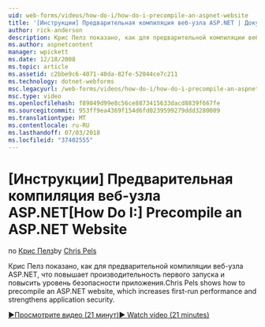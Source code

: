 ```yaml
---
uid: web-forms/videos/how-do-i/how-do-i-precompile-an-aspnet-website
title: '[Инструкции] Предварительная компиляция веб-узла ASP.NET | Документация Майкрософт'
author: rick-anderson
description: Крис Пелз показано, как для предварительной компиляции веб-узла ASP.NET, что повышает производительность первого запуска и повысить уровень безопасности приложения.
ms.author: aspnetcontent
manager: wpickett
ms.date: 12/18/2008
ms.topic: article
ms.assetid: c2bbe9c6-4071-40da-82fe-52044ce7c211
ms.technology: dotnet-webforms
msc.legacyurl: /web-forms/videos/how-do-i/how-do-i-precompile-an-aspnet-website
msc.type: video
ms.openlocfilehash: f89849d99e8c56ce8873415633dacd8839f667fe
ms.sourcegitcommit: 953ff9ea4369f154d6fd0239599279ddd3280009
ms.translationtype: MT
ms.contentlocale: ru-RU
ms.lasthandoff: 07/03/2018
ms.locfileid: "37402555"
---
```

<a name="how-do-i-precompile-an-aspnet-website"></a><span data-ttu-id="585c4-103">[Инструкции] Предварительная компиляция веб-узла ASP.NET</span><span class="sxs-lookup"><span data-stu-id="585c4-103">[How Do I:] Precompile an ASP.NET Website</span></span>
====================
<span data-ttu-id="585c4-104">по [Крис Пелз](https://twitter.com/chrispels)</span><span class="sxs-lookup"><span data-stu-id="585c4-104">by [Chris Pels](https://twitter.com/chrispels)</span></span>

<span data-ttu-id="585c4-105">Крис Пелз показано, как для предварительной компиляции веб-узла ASP.NET, что повышает производительность первого запуска и повысить уровень безопасности приложения.</span><span class="sxs-lookup"><span data-stu-id="585c4-105">Chris Pels shows how to precompile an ASP.NET website, which increases first-run performance and strengthens application security.</span></span>

[<span data-ttu-id="585c4-106">&#9654;Просмотрите видео (21 минут)</span><span class="sxs-lookup"><span data-stu-id="585c4-106">&#9654; Watch video (21 minutes)</span></span>](https://channel9.msdn.com/Blogs/ASP-NET-Site-Videos/how-do-i-precompile-an-aspnet-website)
